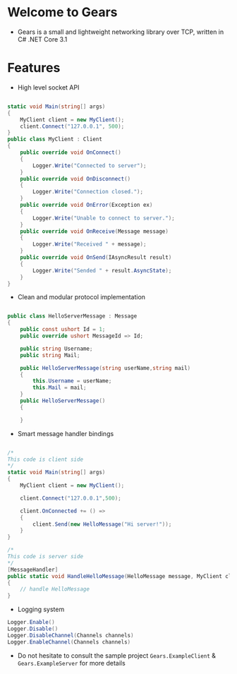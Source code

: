 # Welcome to Gears

* Gears is a small and lightweight networking library over TCP, written in C# .NET Core 3.1

# Features

* High level socket API

```csharp

static void Main(string[] args)
{
    MyClient client = new MyClient();
    client.Connect("127.0.0.1", 500);
}
public class MyClient : Client
{
    public override void OnConnect()
    {
        Logger.Write("Connected to server");
    }
    public override void OnDisconnect()
    {
        Logger.Write("Connection closed.");
    }
    public override void OnError(Exception ex)
    {
        Logger.Write("Unable to connect to server.");
    }
    public override void OnReceive(Message message)
    {
        Logger.Write("Received " + message);
    }
    public override void OnSend(IAsyncResult result)
    {
        Logger.Write("Sended " + result.AsyncState);
    }
}

```

* Clean and modular protocol implementation

```csharp

public class HelloServerMessage : Message
{
    public const ushort Id = 1;
    public override ushort MessageId => Id;

    public string Username;
    public string Mail;

    public HelloServerMessage(string userName,string mail)
    {
        this.Username = userName;
        this.Mail = mail;
    }
    public HelloServerMessage()
    {

    }

```
* Smart message handler bindings

```csharp

/*
This code is client side
*/
static void Main(string[] args) 
{
    MyClient client = new MyClient();

    client.Connect("127.0.0.1",500);

    client.OnConnected += () =>
    {
        client.Send(new HelloMessage("Hi server!"));
    }
}

/*
This code is server side
*/
[MessageHandler]
public static void HandleHelloMessage(HelloMessage message, MyClient client) 
{
    // handle HelloMessage
}
```
* Logging system

```csharp
Logger.Enable()
Logger.Disable()
Logger.DisableChannel(Channels channels)
Logger.EnableChannel(Channels channels)
```

* Do not hesitate to consult the sample project ``Gears.ExampleClient`` & ``Gears.ExampleServer`` for more details 
